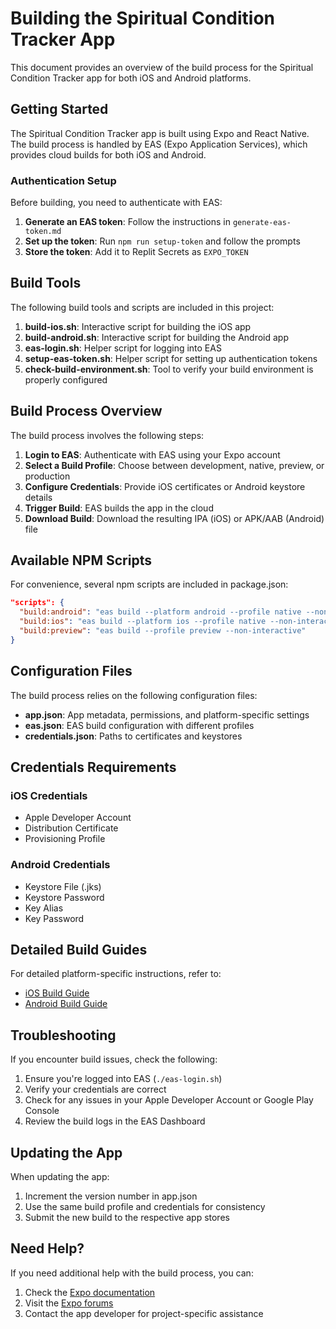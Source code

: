# Building the Spiritual Condition Tracker App

This document provides an overview of the build process for the Spiritual Condition Tracker app for both iOS and Android platforms.

## Getting Started

The Spiritual Condition Tracker app is built using Expo and React Native. The build process is handled by EAS (Expo Application Services), which provides cloud builds for both iOS and Android.

### Authentication Setup

Before building, you need to authenticate with EAS:

1. **Generate an EAS token**: Follow the instructions in `generate-eas-token.md`
2. **Set up the token**: Run `npm run setup-token` and follow the prompts
3. **Store the token**: Add it to Replit Secrets as `EXPO_TOKEN`

## Build Tools

The following build tools and scripts are included in this project:

1. **build-ios.sh**: Interactive script for building the iOS app
2. **build-android.sh**: Interactive script for building the Android app
3. **eas-login.sh**: Helper script for logging into EAS
4. **setup-eas-token.sh**: Helper script for setting up authentication tokens
5. **check-build-environment.sh**: Tool to verify your build environment is properly configured

## Build Process Overview

The build process involves the following steps:

1. **Login to EAS**: Authenticate with EAS using your Expo account
2. **Select a Build Profile**: Choose between development, native, preview, or production
3. **Configure Credentials**: Provide iOS certificates or Android keystore details
4. **Trigger Build**: EAS builds the app in the cloud
5. **Download Build**: Download the resulting IPA (iOS) or APK/AAB (Android) file

## Available NPM Scripts

For convenience, several npm scripts are included in package.json:

```json
"scripts": {
  "build:android": "eas build --platform android --profile native --non-interactive",
  "build:ios": "eas build --platform ios --profile native --non-interactive",
  "build:preview": "eas build --profile preview --non-interactive"
}
```

## Configuration Files

The build process relies on the following configuration files:

- **app.json**: App metadata, permissions, and platform-specific settings
- **eas.json**: EAS build configuration with different profiles
- **credentials.json**: Paths to certificates and keystores

## Credentials Requirements

### iOS Credentials
- Apple Developer Account
- Distribution Certificate
- Provisioning Profile

### Android Credentials
- Keystore File (.jks)
- Keystore Password
- Key Alias
- Key Password

## Detailed Build Guides

For detailed platform-specific instructions, refer to:

- [iOS Build Guide](ios-build-guide.md)
- [Android Build Guide](android-build-guide.md)

## Troubleshooting

If you encounter build issues, check the following:

1. Ensure you're logged into EAS (`./eas-login.sh`)
2. Verify your credentials are correct
3. Check for any issues in your Apple Developer Account or Google Play Console
4. Review the build logs in the EAS Dashboard

## Updating the App

When updating the app:

1. Increment the version number in app.json
2. Use the same build profile and credentials for consistency
3. Submit the new build to the respective app stores

## Need Help?

If you need additional help with the build process, you can:

1. Check the [Expo documentation](https://docs.expo.dev/build/introduction/)
2. Visit the [Expo forums](https://forums.expo.dev/)
3. Contact the app developer for project-specific assistance